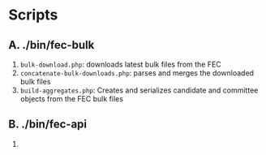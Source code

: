 # Scripts
## A. ./bin/fec-bulk
1. ``bulk-download.php``: downloads latest bulk files from the FEC
2. ``concatenate-bulk-downloads.php``: parses and merges the downloaded bulk files
3. ``build-aggregates.php``: Creates and serializes candidate and committee objects from the FEC bulk files
## B. ./bin/fec-api
1. 